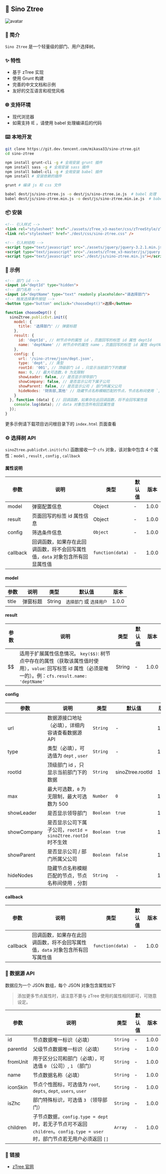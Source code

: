 ## 🚀 Sino Ztree

![avatar](https://dev.tencent.com/u/mikasa33/p/sino-ztree/git/blob/master/screenshot.png)

### 💎 简介

`Sino Ztree` 是一个轻量级的部门、用户选择树。

### ✨ 特性

- 基于 zTree 实现
- 使用 Grunt 构建
- 完善的中文文档和示例
- 友好的交互语言和视觉风格

### 🌐 支持环境

- 现代浏览器
- 如需支持 IE ，请使用 babel 处理编译后的代码

### ⌨️ 本地开发

``` bash
git clone https://git.dev.tencent.com/mikasa33/sino-ztree.git
cd sino-ztree

npm install grunt-cli -g # 全局安装 grunt 插件
npm install sass -g # 全局安装 sass 插件
npm install babel-cli -g # 全局安装 babel 插件
npm install # 安装依赖的插件

grunt # 编译 js 和 css 文件

babel dest/js/sino-ztree.js -o dest/js/sino-ztree.ie.js  # babel 处理
babel dest/js/sino-ztree.min.js -o dest/js/sino-ztree.min.ie.js  # babel 处理
```

### 📦 安装

``` html
<!-- 引入样式 -->
<link rel="stylesheet" href="./assets/zTree_v3-master/css/zTreeStyle/zTreeStyle.css" />
<link rel="stylesheet" href="./dest/css/sino-ztree.css" />

<!-- 引入树结构 -->
<script type="text/javascript" src="./assets/jquery/jquery-3.2.1.min.js"></script>
<script type="text/javascript" src="./assets/zTree_v3-master/js/jquery.ztree.all.min.js"></script>
<script type="text/javascript" src="./dest/js/sino-ztree.min.js"></script>
```

### 💝 示例

``` html
<!-- 部门 id -->
<input id="deptId" type="hidden">
<!-- 部门名称 -->
<input id="deptName" type="text" readonly placeholder="请选择部门">
<!-- 触发选择事件按钮 -->
<button type="button" onclick="chooseDept()">选择</button>
```

``` javascript
function chooseDept() {
  sinoZtree.publicEvt.init({
    model: {
      title: '选择部门' // 弹窗标题
    },
    result: {
      id: 'deptId', // 树节点中的属性 id ，页面回写的标签 id 属性 deptId
      name: 'deptName' // 树节点中的属性 name ，页面回写的标签 id 属性 deptName
    },
    config: {
      url: '/sino-ztree/json/dept.json',
      type: 'dept', // 类型
      rootId: '001', // 顶级部门 id ，只显示当前部门下的数据
      max: 0, // 最大可选数，0 为无限制
      showLeader: false, // 是否显示领导部门
      showCompany: false, // 是否显示公司下属子公司
      showParent: false, // 是否显示公司 / 部门所属父公司
      hideNodes: '财务部,其他' // 隐藏节点名称模糊匹配的节点，节点名称间使用 `,` 分割
    }
  }, function (data) { // 回调函数，如果存在此回调函数，将不会回写属性值
    console.log(data); // data 对象包含所有回显属性值
  });
}
```

更多示例请下载项目访问根目录下的 `index.html` 页面查看

### ⚙️ 选择树 API

`sinoZtree.publicEvt.init(cfs)` 函数接收一个 `cfs` 对象，该对象中包含 4 个属性：`model` , `result` , `config` , `callback`

#### 属性说明

| 参数 | 说明 | 类型 | 默认值 | 版本 |
|------|------|------|------|------|
| model | 弹窗配置信息 | Object | - | 1.0.0 |
| result | 页面回写的标签 id 属性信息 | Object | - | 1.0.0 |
| config | 筛选条件信息 | `Object` | - | 1.0.0 |
| callback | 回调函数，如果存在此回调函数，将不会回写属性值，`data` 对象包含所有回显属性值 | `function(data)` | - | 1.0.0 |

#### model

| 参数 | 说明 | 类型 | 默认值 | 版本 |
|------|------|------|------|------|
| title | 弹窗标题 | String | `选择部门` 或 `选择用户` | 1.0.0 |

#### result

| 参数 | 说明 | 类型 | 默认值 | 版本 |
|------|------|------|------|------|
| $$ | 适用于扩展属性信息情况。 `key($$)`: 树节点中存在的属性（获取该属性值时使用），`value`: 回写标签 id 属性（必须是唯一的）。例：`cfs.result.name: 'deptName'` | String | - | 1.0.0 |

#### config

| 参数 | 说明 | 类型 | 默认值 | 版本 |
|------|------|------|------|------|
| url | 数据源接口地址（必填），详细内容请查看数据源 API | `String` | - | 1.0.0 |
| type | 类型（必填），可选值为 `dept` , `user` | `String` | - | 1.0.0 |
| rootId | 顶级部门 id ，只显示当前部门下的数据 | `String` | sinoZtree.rootId | 1.0.0 |
| max | 最大可选数，`0` 为无限制，最大可选数为 500 | `Number` | `0` | 1.0.0 |
| showLeader | 是否显示领导部门 | `Boolean` | `true` | 1.0.0 |
| showCompany | 是否显示公司下属子公司，`rootId = sinoZtree.rootId` 时不生效 | `Boolean` | `true` | 1.0.0 |
| showParent | 是否显示公司 / 部门所属父公司 | `Boolean` | `false` | 1.0.0 |
| hideNodes | 隐藏节点名称模糊匹配的节点，节点名称间使用 `,` 分割 | `String` | - | 1.0.0 |

#### callback

| 参数 | 说明 | 类型 | 默认值 | 版本 |
|------|------|------|------|------|
| callback | 回调函数，如果存在此回调函数，将不会回写属性值，`data` 对象包含所有回写属性值 | `function(data)` | - | 1.0.0 |

### 🔨 数据源 API

数据应为一个 JSON 数组，每个 JSON 对象包含属性如下

> 添加更多节点属性时，请注意不要与 zTree 使用的属性相同即可，可随意设定。

| 参数 | 说明 | 类型 | 默认值 | 版本 |
|------|------|------|------|------|
| id | 节点数据唯一标识（必填） | `String` | - | 1.0.0 |
| parentId | 父级节点数据唯一标识（必填） | `String` | - | 1.0.0 |
| fromUnit | 用于区分公司和部门（必填），可选值 `0` （公司）, `1` （部门） | `String` | - | 1.0.0 |
| name | 节点数据名称（必填） | `String` | - | 1.0.0 |
| iconSkin | 节点个性图标，可选值为 `root`, `depts`, `dept`, `users`, `user` | `String` | - | 1.0.0 |
| isZhc | 部门特殊标识，可选值 `3` （领导部门） | `String` | - | 1.0.0 |
| children | 子节点数据，`config.type = dept` 时，若无子节点可不返回 `children`。`config.type = user` 时，部门节点若无用户必须返回 `[]` | `Array` | - | 1.0.0 |

### 🔗 链接

- [zTree 官网](http://www.treejs.cn)
